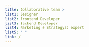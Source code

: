 ```yaml
---
title: Collaborative team >
list1: Designer
list2: Frontend Developer
list3: Backend Developer
list4: Marketing & Strategyst expert
list5: " "
link: /
---
```

